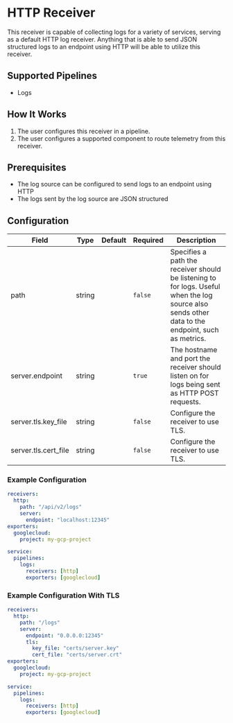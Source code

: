 # HTTP Receiver
This receiver is capable of collecting logs for a variety of services, serving as a default HTTP log receiver. Anything that is able to send JSON structured logs to an endpoint using HTTP will be able to utilize this receiver.

## Supported Pipelines
- Logs

## How It Works
1. The user configures this receiver in a pipeline.
2. The user configures a supported component to route telemetry from this receiver.

## Prerequisites
- The log source can be configured to send logs to an endpoint using HTTP
- The logs sent by the log source are JSON structured

## Configuration
| Field                | Type      | Default          | Required | Description                                                                                                                                                                            |
|----------------------|-----------|------------------|----------|----------------------------------------------------------------------------------------------------------------------------------------------------------------------------------------|
| path                 |  string   |                  | `false`  | Specifies a path the receiver should be listening to for logs. Useful when the log source also sends other data to the endpoint, such as metrics.                                      |
| server.endpoint      |  string   |                  | `true`   | The hostname and port the receiver should listen on for logs being sent as HTTP POST requests.                                                                                         |
| server.tls.key_file  |  string   |                  | `false`  | Configure the receiver to use TLS.                                                                                                                                                     |
| server.tls.cert_file |  string   |                  | `false`  | Configure the receiver to use TLS.                                                                                                                                                     |

### Example Configuration
```yaml
receivers:
  http:
    path: "/api/v2/logs"
    server:
      endpoint: "localhost:12345"
exporters:
  googlecloud:
    project: my-gcp-project

service:
  pipelines:
    logs:
      receivers: [http]
      exporters: [googlecloud]
```

### Example Configuration With TLS
```yaml
receivers:
  http:
    path: "/logs"
    server:
      endpoint: "0.0.0.0:12345"
      tls:
        key_file: "certs/server.key"
        cert_file: "certs/server.crt"
exporters:
  googlecloud:
    project: my-gcp-project

service:
  pipelines:
    logs:
      receivers: [http]
      exporters: [googlecloud]
```
